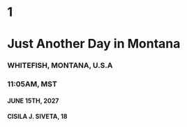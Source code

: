 # 1
# Just Another Day in Montana
### WHITEFISH, MONTANA, U.S.A
### 11:05AM, MST
#### JUNE 15TH, 2027
#### CISILA J. SIVETA, 18

